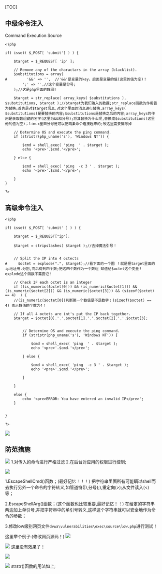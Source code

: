 [TOC]

## 中级命令注入
Command Execution Source
```
<?php

if( isset( $_POST[ 'submit'] ) ) {

    $target = $_REQUEST[ 'ip' ];

    // Remove any of the charactars in the array (blacklist).
    $substitutions = array( 
#         '&&' => '',  //'&&'是变量的key，后面是变量的值(这里的值为空)！
        ';' => '',//这个变量是分号;
    );//这是php里面的数组!

    $target = str_replace( array_keys( $substitutions ), $substitutions, $target );//$target为我们输入的数据;str_replace函数的作用皆为替换;首先是对$target信息,对这个里面的消息进行替换,array_keys( $substitutions)是要替换的内容;$substitutions是替换之后的内容;array_keys的作用是获取数组键的名字(这里为&&和分号);将其替换为什么呢,替换成$substitutions(这里他的值为空)；linux里面分号是可以把两条命令连接起来的;故这里需要排除掉
    
    // Determine OS and execute the ping command.
    if (stristr(php_uname('s'), 'Windows NT')) { 
    
        $cmd = shell_exec( 'ping  ' . $target );
        echo '<pre>'.$cmd.'</pre>';
        
    } else { 
    
        $cmd = shell_exec( 'ping  -c 3 ' . $target );
        echo '<pre>'.$cmd.'</pre>';
        
    }
}

?> 
```

## 高级命令注入

```
<?php

if( isset( $_POST[ 'submit' ] ) ) {

    $target = $_REQUEST["ip"];
    
    $target = stripslashes( $target );//去掉魔法引号！
    
    
    // Split the IP into 4 octects
#     $octet = explode(".", $target);//看下面的一个图 ！就是把target里面的ip地址用.分割,而后得到四个数;把这四个数作为一个数组 赋值给$octet这个变量！explode这个函数不需要记！
    
    // Check IF each octet is an integer
    if ((is_numeric($octet[0])) && (is_numeric($octet[1])) && (is_numeric($octet[2])) && (is_numeric($octet[3])) && (sizeof($octet) == 4)  ) {
    //(is_numeric($octet[0])判断第一个数值是不是数字；(sizeof($octet) == 4) 表示数值的个数为4！
    
    // If all 4 octets are int's put the IP back together.
    $target = $octet[0].'.'.$octet[1].'.'.$octet[2].'.'.$octet[3];
    
    
        // Determine OS and execute the ping command.
        if (stristr(php_uname('s'), 'Windows NT')) { 
    
            $cmd = shell_exec( 'ping  ' . $target );
            echo '<pre>'.$cmd.'</pre>';
        
        } else { 
    
            $cmd = shell_exec( 'ping  -c 3 ' . $target );
            echo '<pre>'.$cmd.'</pre>';
        
        }
    
    }
    
    else {
        echo '<pre>ERROR: You have entered an invalid IP</pre>';
    }
    
    
}

?>

```
![]((32-33)命令注入漏洞中高级_files/56e6e028-a79e-4166-9a54-c5dd9253b58a.jpg)
## 防范措施
![]((32-33)命令注入漏洞中高级_files/7720926b-a7f9-4735-8052-3e486e85f792.jpg)
1.对传入的命令进行严格过滤
2.在后台对应用的权限进行控制;

![]((32-33)命令注入漏洞中高级_files/457002e2-392b-45ea-baef-f2be44fe5927.jpg)

1.EscapeShellCmd()函数；(最好记忆！！！)
把字符串里面所有可能瞒过shell而去执行另外一个命令的字符转义,如管道符(|),分号(;),重定向(>);从文件读入(<)等；

2.EscapeShellArg()函数；(这个函数也比较重要,最好记忆！！)
在给定的字符串两边加上单引号,并把字符串中的单引号转义,这样这个字符串就可以安全地作为命令的参数；

3.修改low级别网页文件`dvwa\vulnerabilities\exec\source\low.php`进行测试！


这里举个例子:(修改网页源码！)
![]((32-33)命令注入漏洞中高级_files/08cbe1d6-6647-409f-8b46-222d83b1334e.jpg)

![]((32-33)命令注入漏洞中高级_files/76d41757-1014-487b-9c5c-8b53b68e424e.png)
这里没有效果了！

![]((32-33)命令注入漏洞中高级_files/d982d9b2-ab20-4f82-812a-cccc771f8be0.jpg)

![]((32-33)命令注入漏洞中高级_files/0145147e-6dac-4b29-a2fd-322ab4f45e5c.jpg)
strstr()函数的用法如上;

